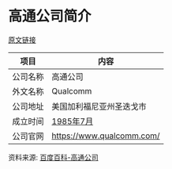# 高通公司简介

[原文链接](https://www.it-this-year.com/2020/04/21/139)

|项目|内容|
|-----|-----|
|公司名称|高通公司|
|外文名称|Qualcomm|
|公司地址|美国加利福尼亚州圣迭戈市|
|成立时间|[1985年7月](https://www.it-this-year.com/1911/)|
|公司官网|https://www.qualcomm.com/|

资料来源: 
[百度百科-高通公司](https://baike.baidu.com/item/%E9%AB%98%E9%80%9A)